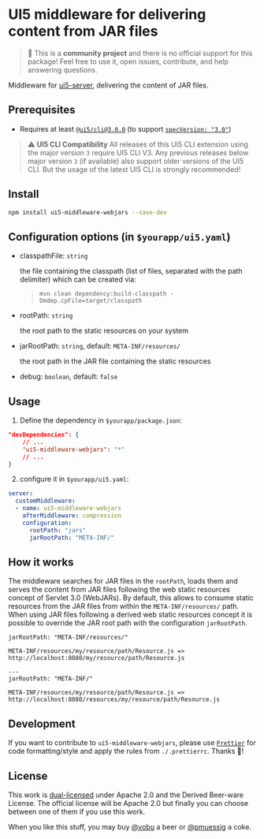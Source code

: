 # UI5 middleware for delivering content from JAR files

> :wave: This is a **community project** and there is no official support for this package! Feel free to use it, open issues, contribute, and help answering questions.

Middleware for [ui5-server](https://github.com/SAP/ui5-server), delivering the content of JAR files.

## Prerequisites

- Requires at least [`@ui5/cli@3.0.0`](https://ui5.github.io/cli/v3/pages/CLI/) (to support [`specVersion: "3.0"`](https://ui5.github.io/cli/pages/Configuration/#specification-version-30))

> :warning: **UI5 CLI Compatibility**
> All releases of this UI5 CLI extension using the major version `3` require UI5 CLI V3. Any previous releases below major version `3` (if available) also support older versions of the UI5 CLI. But the usage of the latest UI5 CLI is strongly recommended!

## Install

```bash
npm install ui5-middleware-webjars --save-dev
```

## Configuration options (in `$yourapp/ui5.yaml`)

- classpathFile: `string`

  the file containing the classpath (list of files, separated with the path delimiter) which can be created via:

  > `mvn clean dependency:build-classpath -Dmdep.cpFile=target/classpath`

- rootPath: `string`

  the root path to the static resources on your system

- jarRootPath: `string`, default: `META-INF/resources/`

  the root path in the JAR file containing the static resources

- debug: `boolean`, default: `false`

## Usage

1. Define the dependency in `$yourapp/package.json`:

```json
"devDependencies": {
    // ...
    "ui5-middleware-webjars": "*"
    // ...
}
```

2. configure it in `$yourapp/ui5.yaml`:

```yaml
server:
  customMiddleware:
  - name: ui5-middleware-webjars
    afterMiddleware: compression
    configuration:
      rootPath: "jars"
      jarRootPath: "META-INF/"
```

## How it works

The middleware searches for JAR files in the `rootPath`, loads them and serves the content from JAR files following the web static resources concept of Servlet 3.0 (WebJARs). By default, this allows to consume static resources from the JAR files from within the `META-INF/resources/` path. When using JAR files following a derived web static resources concept it is possible to override the JAR root path with the configuration `jarRootPath`.

```text
jarRootPath: "META-INF/resources/"

META-INF/resources/my/resource/path/Resource.js => http://localhost:8080/my/resource/path/Resource.js

---
jarRootPath: "META-INF/"

META-INF/resources/my/resource/path/Resource.js => http://localhost:8080/resources/my/resource/path/Resource.js
```

## Development

If you want to contribute to `ui5-middleware-webjars`, please use [`Prettier`](https://prettier.io) for code formatting/style and apply the rules from `./.prettierrc`. Thanks 🙏!

## License

This work is [dual-licensed](../../LICENSE) under Apache 2.0 and the Derived Beer-ware License. The official license will be Apache 2.0 but finally you can choose between one of them if you use this work.

When you like this stuff, you may buy [@vobu](https://twitter.com/vobu) a beer or [@pmuessig](https://twitter.com/pmuessig) a coke.
